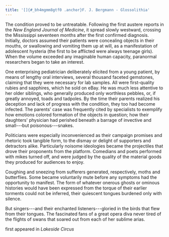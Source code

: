 ```yaml
---
title: '[]{#_bh4mgmm8gtf0 .anchor}F. J. Bergmann - Glossolithia'
---
```


The condition proved to be untreatable. Following the first austere
reports in the *New England Journal of Medicine*, it spread slowly
westward, crossing the Mississippi seventeen months after the first
confirmed diagnosis. Initially, doctors assumed their patients were
concealing objects in their mouths, or swallowing and vomiting them up
at will, as a manifestation of adolescent hysteria (the first to be
afflicted were always teenage girls). When the volume exceeded any
imaginable human capacity, paranormal researchers began to take an
interest.

One enterprising pediatrician deliberately elicited from a young
patient, by means of lengthy oral interviews, several thousand faceted
gemstones, claiming that they were necessary for lab samples. All were
first-quality rubies and sapphires, which he sold on eBay. He was much
less attentive to her older siblings, who generally produced only
worthless pebbles, or, if greatly annoyed, toads and tadpoles. By the
time their parents realized his deception and lack of progress with the
condition, they too had become infected. The parents' case was
frequently cited by specialists to exemplify how emotions colored
formation of the objects in question; how their daughters' physician had
perished beneath a barrage of invective and small---but
poisonous---snakes.

Politicians were especially inconvenienced as their campaign promises
and rhetoric took tangible form, to the dismay or delight of supporters
and detractors alike. Particularly noisome ideologies became the
projectiles that drove their proponents from the platform. Comedians and
poets performed with mikes turned off, and were judged by the quality of
the material goods they produced for audiences to enjoy.

Coughing and sneezing from sufferers generated, respectively, moths and
butterflies. Some became voluntarily mute before any symptoms had the
opportunity to manifest. The form of whatever onerous ghosts or ominous
histories would have been expressed from the torque of their earlier
torments could not be inferred, their quiescent tongues burdened only
with silence.

But singers---and their enchanted listeners---gloried in the birds that
flew from their tongues. The fascinated fans of a great opera diva never
tired of the flights of swans that soared out from each of her sublime
arias.

first appeared in *Lakeside Circus*
